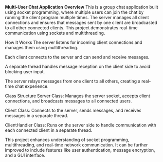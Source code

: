 **Multi-User Chat Application**
**Overview**
This is a group chat application built using socket programming, where multiple users can join the chat by running the client program multiple times. The server manages all client connections and ensures that messages sent by one client are broadcasted to all other connected clients. This project demonstrates real-time communication using sockets and multithreading.

How It Works
The server listens for incoming client connections and manages them using multithreading.

Each client connects to the server and can send and receive messages.

A separate thread handles message reception on the client side to avoid blocking user input.

The server relays messages from one client to all others, creating a real-time chat experience.

Class Structure
Server Class: Manages the server socket, accepts client connections, and broadcasts messages to all connected users.

Client Class: Connects to the server, sends messages, and receives messages in a separate thread.

ClientHandler Class: Runs on the server side to handle communication with each connected client in a separate thread.

This project enhances understanding of socket programming, multithreading, and real-time network communication. It can be further improved to include features like user authentication, message encryption, and a GUI interface.

